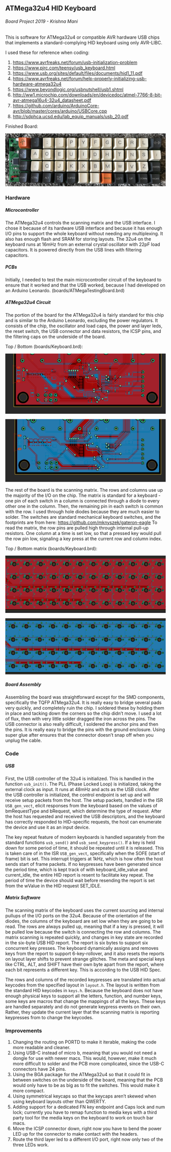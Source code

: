 ## ATMega32u4 HID Keyboard
###### Board Project 2019 - Krishna Mani
This is software for ATMega32u4 or compatible AVR hardware USB chips that implements a standard-complying HID keyboard using only AVR-LIBC.

I used these for reference when coding:

1. https://www.avrfreaks.net/forum/usb-initialization-problem
2. https://www.pjrc.com/teensy/usb_keyboard.html
3. https://www.usb.org/sites/default/files/documents/hid1_11.pdf
4. https://www.avrfreaks.net/forum/help-properly-initializing-usb-hardware-atmega32u4
5. https://www.beyondlogic.org/usbnutshell/usb1.shtml
6. http://ww1.microchip.com/downloads/en/devicedoc/atmel-7766-8-bit-avr-atmega16u4-32u4_datasheet.pdf
7. https://github.com/arduino/ArduinoCore-avr/blob/master/cores/arduino/USBCore.cpp
8. http://sdphca.ucsd.edu/lab_equip_manuals/usb_20.pdf

Finished Board:

![Finished Board](img/keyboard_top.jpg)

### Hardware

##### Microcontroller
The ATMega32u4 controls the scanning matrix and the USB interface. I chose it because of its hardware USB interface and because it has enough I/O pins to support the whole keyboard without needing any multiplexing. It also has enough flash and SRAM for storing layouts. The 32u4 on the keyboard runs at 16mHz from an external crystal oscillator with 22pF load capacitors. It is powered directly from the USB lines with filtering capacitors.
##### PCBs
Initially, I needed to test the main microcontroller circuit of the keyboard to ensure that it worked and that the USB worked, because I had developed on an Arduino Leonardo. (boards/ATMegaTestingBoard.brd)

##### ATMega32u4 Circuit
The portion of the board for the ATMega32u4 is fairly standard for this chip and is similar to the Arduino Leonardo, excluding the power regulators. It consists of the chip, the oscillator and load caps, the power and layer leds, the reset switch, the USB connector and data resistors, the ICSP pins, and the filtering caps on the underside of the board.

Top / Bottom (boards/Keyboard.brd):

![32u4 Top](img/top_32u4.png)

![32u4 Bottom](img/bot_32u4.png)

The rest of the board is the scanning matrix. The rows and columns use up the majority of the I/O on the chip.
The matrix is standard for a keyboard - one pin of each switch in a column is connected through a diode to every other one in the column. Then, the remaining pin in each switch is common with the row. I used through hole diodes because they are much easier to solder. The switches are standard mechanical keyboard switches, and the footprints are from here: https://github.com/mknyszek/gateron-eagle
To read the matrix, the row pins are pulled high through internal pull-up resistors. One column at a time is set low, so that a pressed key would pull the row pin low, signaling a key press at the current row and column index.

Top / Bottom matrix (boards/Keyboard.brd):

![Matrix Top](img/top_matrix.png)

![Matrix Bottom](img/bot_matrix.png)

##### Board Assembly
Assembling the board was straightforward except for the SMD components, specifically the TQFP ATMega32u4. It is really easy to bridge several pads very quickly, and completely ruin the chip. I soldered these by holding them in place and tacking down the corners so the chip didn’t move. I used a lot of flux, then with very little solder dragged the iron across the pins. The USB connector is also really difficult, I soldered the anchor pins and then the pins. It is really easy to bridge the pins with the ground enclosure. Using super glue after ensures that the connector doesn’t snap off when you unplug the cable.

### Code
##### USB
First, the USB controller of the 32u4 is initialized. This is handled in the function `usb_init()`. The PLL (Phase Locked Loop) is initialized, taking the external clock as input. It runs at 48mHz and acts as the USB clock. After the USB controller is initialized, the control endpoint is set up and will receive setup packets from the host. The setup packets, handled in the ISR `USB_gen_vect`, elicit responses from the keyboard based on the values of bmRequestType and bRequest, which determine the type of request. After the host has requested and received the USB descriptors, and the keyboard has correctly responded to HID-specific requests, the host can enumerate the device and use it as an input device.

The key repeat feature of modern keyboards is handled separately from the standard functions `usb_send()` and `usb_send_keypress()`. If a key is held down for some period of time, it should be repeated until it is released. This is taken care of in the ISR `USB_gen_vect`, specifically when the SOFE (start of frame) bit is set. This interrupt triggers at 1kHz, which is how often the host sends start of frame packets. If no keypresses have been generated since the period time, which is kept track of with keyboard_idle_value and current_idle, the entire HID report is resent to facilitate key repeat. The period of time the device should wait before resending the report is set from the wValue in the HID request SET_IDLE.
##### Matrix Software
The scanning matrix of the keyboard uses the current sourcing and internal pullups of the I/O ports on the 32u4. Because of the orientation of the diodes, the columns of the keyboard are set low when they are going to be read. The rows are always pulled up, meaning that if a key is pressed, it will be pulled low because the switch is connecting the row and columns. The matrix scanning is repeated quickly, and changes in key state are recorded in the six-byte USB HID report. The report is six bytes to support six concurrent key presses. The keyboard dynamically assigns and removes keys from the report to support 6-key-rollover, and it also resets the reports on layout layer shifts to prevent strange glitches. The meta and special keys like CTRL, ALT, and SHIFT have their own byte apart from the report, where each bit represents a different key. This is according to the USB HID Spec.

The rows and columns of the recorded keypresses are translated into actual keycodes from the specified layout in `layout.h`. The layout is written from the standard HID keycodes in `keys.h`. Because the keyboard does not have enough physical keys to support all the letters, function, and number keys, some keys are macros that change the mappings of all the keys. These keys are handled separately and do not generate keypress events on their own. Rather, they update the current layer that the scanning matrix is reporting keypresses from to change the keycodes.
### Improvements
1. Changing the routing on PORTD to make it iterable, making the code more readable and cleaner.
2. Using USB-C instead of micro b, meaning that you would not need a dongle for use with newer macs. This would, however, make it much more difficult to solder and the PCB more complicated, since the USB-C connectors have 24 pins.
3. Using the BGA package for the ATMega32u4 so that it could fit in between switches on the underside of the board, meaning that the PCB would only have to be as big as to fit the switches. This would make it more compact.
4. Using symmetrical keycaps so that the keycaps aren’t skewed when using keyboard layouts other than QWERTY.
5. Adding support for a dedicated FN key endpoint and Caps lock and num lock; currently you have to remap function to media keys with a third party tool for the media keys on the keyboard to work on touch bar macs.
6. Move the ICSP connector down, right now you have to bend the power LED up for the connector to make contact with the headers.
7. Route the third layer led to a different I/O port, right now only two of the three LEDs work.

